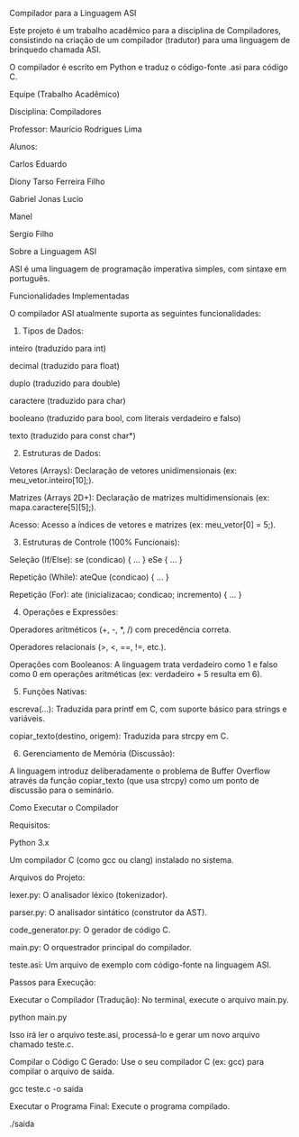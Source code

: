 Compilador para a Linguagem ASI

Este projeto é um trabalho acadêmico para a disciplina de Compiladores, consistindo na criação de um compilador (tradutor) para uma linguagem de brinquedo chamada ASI.

O compilador é escrito em Python e traduz o código-fonte .asi para código C.

Equipe (Trabalho Acadêmico)

Disciplina: Compiladores

Professor: Maurício Rodrigues Lima

Alunos:

Carlos Eduardo

Diony Tarso Ferreira Filho

Gabriel Jonas Lucio

Manel

Sergio Filho

Sobre a Linguagem ASI

ASI é uma linguagem de programação imperativa simples, com sintaxe em português.

Funcionalidades Implementadas

O compilador ASI atualmente suporta as seguintes funcionalidades:

1. Tipos de Dados:

inteiro (traduzido para int)

decimal (traduzido para float)

duplo (traduzido para double)

caractere (traduzido para char)

booleano (traduzido para bool, com literais verdadeiro e falso)

texto (traduzido para const char*)

2. Estruturas de Dados:

Vetores (Arrays): Declaração de vetores unidimensionais (ex: meu_vetor.inteiro[10];).

Matrizes (Arrays 2D+): Declaração de matrizes multidimensionais (ex: mapa.caractere[5][5];).

Acesso: Acesso a índices de vetores e matrizes (ex: meu_vetor[0] = 5;).

3. Estruturas de Controle (100% Funcionais):

Seleção (If/Else): se (condicao) { ... } eSe { ... }

Repetição (While): ateQue (condicao) { ... }

Repetição (For): ate (inicializacao; condicao; incremento) { ... }

4. Operações e Expressões:

Operadores aritméticos (+, -, *, /) com precedência correta.

Operadores relacionais (>, <, ==, !=, etc.).

Operações com Booleanos: A linguagem trata verdadeiro como 1 e falso como 0 em operações aritméticas (ex: verdadeiro + 5 resulta em 6).

5. Funções Nativas:

escreva(...): Traduzida para printf em C, com suporte básico para strings e variáveis.

copiar_texto(destino, origem): Traduzida para strcpy em C.

6. Gerenciamento de Memória (Discussão):

A linguagem introduz deliberadamente o problema de Buffer Overflow através da função copiar_texto (que usa strcpy) como um ponto de discussão para o seminário.

Como Executar o Compilador

Requisitos:

Python 3.x

Um compilador C (como gcc ou clang) instalado no sistema.

Arquivos do Projeto:

lexer.py: O analisador léxico (tokenizador).

parser.py: O analisador sintático (construtor da AST).

code_generator.py: O gerador de código C.

main.py: O orquestrador principal do compilador.

teste.asi: Um arquivo de exemplo com código-fonte na linguagem ASI.

Passos para Execução:

Executar o Compilador (Tradução):
No terminal, execute o arquivo main.py.

python main.py

Isso irá ler o arquivo teste.asi, processá-lo e gerar um novo arquivo chamado teste.c.

Compilar o Código C Gerado:
Use o seu compilador C (ex: gcc) para compilar o arquivo de saída.

gcc teste.c -o saida

Executar o Programa Final:
Execute o programa compilado.

./saida
